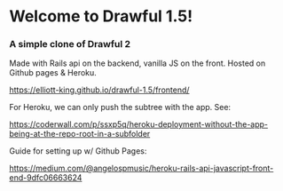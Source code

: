 # Welcome to Drawful 1.5!
### A simple clone of Drawful 2
Made with Rails api on the backend, vanilla JS on the front. Hosted on Github pages & Heroku.

https://elliott-king.github.io/drawful-1.5/frontend/

For Heroku, we can only push the subtree with the app. See: 

https://coderwall.com/p/ssxp5q/heroku-deployment-without-the-app-being-at-the-repo-root-in-a-subfolder

Guide for setting up w/ Github Pages: 

https://medium.com/@angelospmusic/heroku-rails-api-javascript-front-end-9dfc06663624
